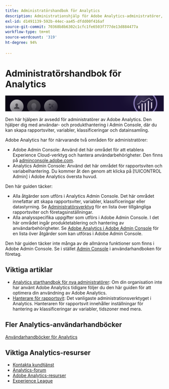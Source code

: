 ```yaml
---
title: Administratörshandbok för Analytics
description: Administrationshjälp för Adobe Analytics-administratörer, inklusive användar- och produkthantering i Admin Console, där du kan skapa rapportsviter, variabler, klassificeringar och datainsamling.
exl-id: d1491139-592b-44ec-aa45-dfdd00f416af
source-git-commit: 70368b8b6302c1cfc1fe6503f777de13d884477a
workflow-type: tm+mt
source-wordcount: '319'
ht-degree: 94%

---
```


# Administratörshandbok för Analytics

![Banderoll](/assets/doc_banner_admin.png)

Den här hjälpen är avsedd för administratörer av Adobe Analytics. Den hjälper dig med användar- och produkthantering i Admin Console, där du kan skapa rapportsviter, variabler, klassificeringar och datainsamling.

Adobe Analytics har för närvarande två områden för administratörer:

* Adobe Admin Console: Använd det här området för att etablera Experience Cloud-verktyg och hantera användarbehörigheter. Den finns på [adminconsole.adobe.com](https://adminconsole.adobe.com).
* Analytics Admin Console: Använd det här området för rapportsviten och variabelhantering. Du kommer åt den genom att klicka på [!UICONTROL Admin] i Adobe Analytics översta huvud.

Den här guiden täcker:

* Alla åtgärder som utförs i Analytics Admin Console. Det här området innefattar att skapa rapportsviter, variabler, klassificeringar eller datastyrning. Se [Administratörsverktyg](admin/c-admin-tools.md) för en lista över tillgängliga rapportsviter och företagsinställningar.
* Alla analysspecifika uppgifter som utförs i Adobe Admin Console. I det här området ingår produktetablering och hantering av användarbehörigheter. Se [Adobe Analytics i Adobe Admin Console](admin-console/home.md) för en lista över åtgärder som kan utföras i Adobe Admin Console.

Den här guiden täcker inte många av de allmänna funktioner som finns i Adobe Admin Console. Se i stället [Admin Console](https://helpx.adobe.com/se/enterprise/using/admin-console.html) i användarhandboken för företag.

## Viktiga artiklar

* [Analytics starthandbok för nya administratörer](admin-console/first-admin-guide.md): Om din organisation inte har använt Adobe Analytics tidigare följer du den här guiden för att optimera din användning av Adobe Analytics.
* [Hanterare för rapportsvit](c-manage-report-suites/report-suites-admin.md): Det vanligaste administrationsverktyget i Analytics. Hanteraren för rapportsvit innehåller inställningar för hantering av klassificeringar av variabler, tidszoner med mera.

## Fler Analytics-användarhandböcker

[Användarhandböcker för Analytics](https://experienceleague.adobe.com/docs/analytics.html)

## Viktiga Analytics-resurser

* [Kontakta kundtjänst](https://helpx.adobe.com/se/contact/enterprise-support.ec.html)
* [Analytics-forum](https://forums.adobe.com/community/experience-cloud/analytics-cloud/analytics)
* [Adobe Analytics-resurser](https://forums.adobe.com/message/10660755)
* [Experience League](https://landing.adobe.com/experience-league/)
